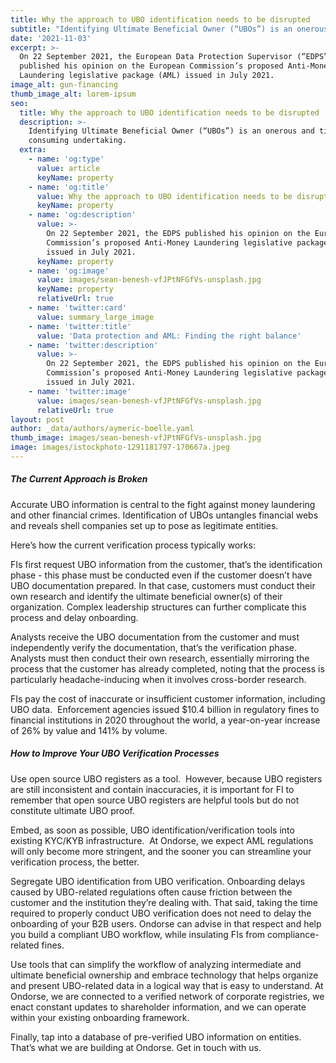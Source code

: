 ```yaml
---
title: Why the approach to UBO identification needs to be disrupted
subtitle: "Identifying Ultimate Beneficial Owner (“UBOs”) is an onerous and time consuming undertaking.\_ Even if your KYC/KYB analysts are highly capable and well-trained, FIs spend precious resources just to remain compliant, despite open source European UBO registers which needs to be reprocessed before any sustainable use."
date: '2021-11-03'
excerpt: >-
  On 22 September 2021, the European Data Protection Supervisor (“EDPS”)
  published his opinion on the European Commission’s proposed Anti-Money
  Laundering legislative package (AML) issued in July 2021.
image_alt: gun-financing
thumb_image_alt: lorem-ipsum
seo:
  title: Why the approach to UBO identification needs to be disrupted
  description: >-
    Identifying Ultimate Beneficial Owner (“UBOs”) is an onerous and time
    consuming undertaking.  
  extra:
    - name: 'og:type'
      value: article
      keyName: property
    - name: 'og:title'
      value: Why the approach to UBO identification needs to be disrupted
      keyName: property
    - name: 'og:description'
      value: >-
        On 22 September 2021, the EDPS published his opinion on the European
        Commission’s proposed Anti-Money Laundering legislative package (AML)
        issued in July 2021.
      keyName: property
    - name: 'og:image'
      value: images/sean-benesh-vfJPtNFGfVs-unsplash.jpg
      keyName: property
      relativeUrl: true
    - name: 'twitter:card'
      value: summary_large_image
    - name: 'twitter:title'
      value: 'Data protection and AML: Finding the right balance'
    - name: 'twitter:description'
      value: >-
        On 22 September 2021, the EDPS published his opinion on the European
        Commission’s proposed Anti-Money Laundering legislative package (AML)
        issued in July 2021.
    - name: 'twitter:image'
      value: images/sean-benesh-vfJPtNFGfVs-unsplash.jpg
      relativeUrl: true
layout: post
author: _data/authors/aymeric-boelle.yaml
thumb_image: images/sean-benesh-vfJPtNFGfVs-unsplash.jpg
image: images/istockphoto-1291181797-170667a.jpeg
---
```

##### The Current Approach is Broken

Accurate UBO information is central to the fight against money laundering and other financial crimes. Identification of UBOs untangles financial webs and reveals shell companies set up to pose as legitimate entities.

Here’s how the current verification process typically works:

FIs first request UBO information from the customer, that’s the identification phase - this phase must be conducted even if the customer doesn’t have UBO documentation prepared. In that case, customers must conduct their own research and identify the ultimate beneficial owner(s) of their organization. Complex leadership structures can further complicate this process and delay onboarding.

Analysts receive the UBO documentation from the customer and must independently verify the documentation, that’s the verification phase.  Analysts must then conduct their own research, essentially mirroring the process that the customer has already completed, noting that the process is particularly headache-inducing when it involves cross-border research.

FIs pay the cost of inaccurate or insufficient customer information, including UBO data.  Enforcement agencies issued $10.4 billion in regulatory fines to financial institutions in 2020 throughout the world, a year-on-year increase of 26% by value and 141% by volume.

##### How to Improve Your UBO Verification Processes

Use open source UBO registers as a tool.  However, because UBO registers are still inconsistent and contain inaccuracies, it is important for FI to remember that open source UBO registers are helpful tools but do not constitute ultimate UBO proof.

Embed, as soon as possible, UBO identification/verification tools into existing KYC/KYB infrastructure.  At Ondorse, we expect AML regulations will only become more stringent, and the sooner you can streamline your verification process, the better.

Segregate UBO identification from UBO verification. Onboarding delays caused by UBO-related regulations often cause friction between the customer and the institution they’re dealing with. That said, taking the time required to properly conduct UBO verification does not need to delay the onboarding of your B2B users. Ondorse can advise in that respect and help you build a compliant UBO workflow, while insulating FIs from compliance-related fines.

Use tools that can simplify the workflow of analyzing intermediate and ultimate beneficial ownership and embrace technology that helps organize and present UBO-related data in a logical way that is easy to understand. At Ondorse, we are connected to a verified network of corporate registries, we enact constant updates to shareholder information, and we can operate within your existing onboarding framework.

Finally, tap into a database of pre-verified UBO information on entities.  That’s what we are building at Ondorse. Get in touch with us.
